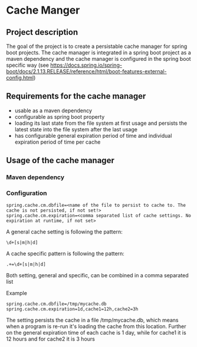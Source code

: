 # Cache Manger
## Project description
The goal of the project is to create a persistable cache manager for spring boot projects. The cache manager is integrated
in a spring boot project as a maven dependency and the cache manager is configured in the spring boot specific way
(see https://docs.spring.io/spring-boot/docs/2.1.13.RELEASE/reference/html/boot-features-external-config.html)

## Requirements for the cache manager
- usable as a maven dependency
- configurable as spring boot property
- loading its last state from the file system at first usage and persists the latest state into the file system after the
  last usage
- has configurable general expiration period of time and individual expiration period of time per cache

## Usage of the cache manager
### Maven dependency

### Configuration
````
spring.cache.cm.dbfile=<name of the file to persist to cache to. The cache is not persisted, if not set!>
spring.cache.cm.expiration=<comma separated list of cache settings. No expiration at runtime, if not set>
````
A general cache setting is following the pattern:
````
\d+[s|m|h|d]
````

A cache specific pattern is following the pattern:
````
.+=\d+[s|m|h|d]
````

Both setting, general and specific, can be combined in a comma separated list

Example
````
spring.cache.cm.dbfile=/tmp/mycache.db
spring.cache.cm.expiration=1d,cache1=12h,cache2=3h
````

The setting persists the cache in a file /tmp/mycache.db, which means when a program is re-run it's loading the 
cache from this location. Further on the general expiration time of each cache is 1 day, while for cache1 it is 
12 hours and for cache2 it is 3 hours